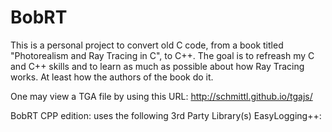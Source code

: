 # BobRT

This is a personal project to convert old C code, from a book titled "Photorealism and Ray Tracing in C", to C++.
The goal is to refreash my C and C++ skills and to learn as much as possible about how Ray Tracing works.
At least how the authors of the book do it.

One may view a TGA file by using this URL: http://schmittl.github.io/tgajs/

BobRT CPP edition: uses the following 3rd Party Library(s)
EasyLogging++:
<!--
```
git submodule add https://github.com/amrayn/easyloggingpp.git 3rdParty/easyloggingpp
```

## Installing
This repository uses submodules. Use `recurse-submodules` when you clone it.
```
git clone --recurse-submodule https://github.com/etavardt/BobRT.git
```
-->